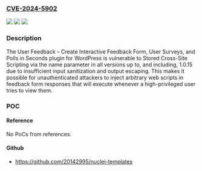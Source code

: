### [CVE-2024-5902](https://cve.mitre.org/cgi-bin/cvename.cgi?name=CVE-2024-5902)
![](https://img.shields.io/static/v1?label=Product&message=User%20Feedback%20%E2%80%93%20Create%20Interactive%20Feedback%20Form%2C%20User%20Surveys%2C%20and%20Polls%20in%20Seconds&color=blue)
![](https://img.shields.io/static/v1?label=Version&message=*%3C%3D%201.0.15%20&color=brighgreen)
![](https://img.shields.io/static/v1?label=Vulnerability&message=CWE-79%20Improper%20Neutralization%20of%20Input%20During%20Web%20Page%20Generation%20('Cross-site%20Scripting')&color=brighgreen)

### Description

The User Feedback – Create Interactive Feedback Form, User Surveys, and Polls in Seconds plugin for WordPress is vulnerable to Stored Cross-Site Scripting via the name parameter in all versions up to, and including, 1.0.15 due to insufficient input sanitization and output escaping. This makes it possible for unauthenticated attackers to inject arbitrary web scripts in feedback form responses that will execute whenever a high-privileged user tries to view them.

### POC

#### Reference
No PoCs from references.

#### Github
- https://github.com/20142995/nuclei-templates

